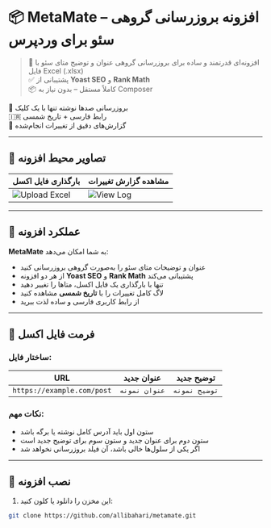 # 📦 MetaMate – افزونه بروزرسانی گروهی سئو برای وردپرس

> 🚀 افزونه‌ای قدرتمند و ساده برای بروزرسانی گروهی عنوان و توضیح متای سئو با فایل Excel (.xlsx)  
> ✅ پشتیبانی از **Yoast SEO** و **Rank Math**  
> 📦 کاملاً مستقل – بدون نیاز به Composer

🔁 بروزرسانی صدها نوشته تنها با یک کلیک  
🇮🇷 رابط فارسی + تاریخ شمسی  
📝 گزارش‌های دقیق از تغییرات انجام‌شده

---

## 📸 تصاویر محیط افزونه

| بارگذاری فایل اکسل | مشاهده گزارش تغییرات |
|---------------------|------------------------|
| ![Upload Excel](https://github.com/user-attachments/assets/f43e6c14-4fea-4799-b980-b6d9067c6667) | ![View Log](https://github.com/user-attachments/assets/d5d9a88b-1ec0-4b08-9e53-e5bf3ef5e67e) |

---

## 🔧 عملکرد افزونه

**MetaMate** به شما امکان می‌دهد:

- عنوان و توضیحات متای سئو را به‌صورت گروهی بروزرسانی کنید  
- از هر دو افزونه **Yoast SEO** و **Rank Math** پشتیبانی می‌کند  
- تنها با بارگذاری یک فایل اکسل، متاها را تغییر دهید  
- لاگ کامل تغییرات را با **تاریخ شمسی** مشاهده کنید  
- از رابط کاربری فارسی و ساده لذت ببرید

---

## 📁 فرمت فایل اکسل

### ساختار فایل:

| URL | عنوان جدید | توضیح جدید |
|-----|-------------|-------------|
| `https://example.com/post` | `عنوان نمونه` | `توضیح نمونه` |

### نکات مهم:

- ستون اول باید آدرس کامل نوشته یا برگه باشد  
- ستون دوم برای عنوان جدید و ستون سوم برای توضیح جدید است  
- اگر یکی از سلول‌ها خالی باشد، آن فیلد بروزرسانی نخواهد شد

---

## 🧩 نصب افزونه

1. این مخزن را دانلود یا کلون کنید:

```bash
git clone https://github.com/allibahari/metamate.git

